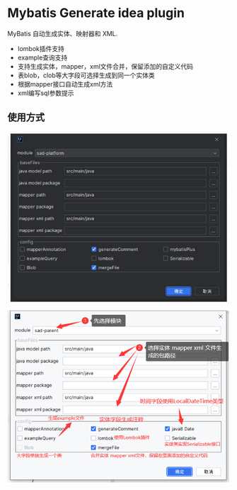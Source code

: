 # Mybatis Generate idea plugin

MyBatis 自动生成实体、映射器和 XML.

- lombok插件支持
- example查询支持
- 支持生成实体，mapper，xml文件合并，保留添加的自定义代码
- 表blob，clob等大字段可选择生成到同一个实体类
- 根据mapper接口自动生成xml方法
- xml编写sql参数提示

## 使用方式

![](./doc/20240411093146.png)
![](./doc/20240411093157.png)